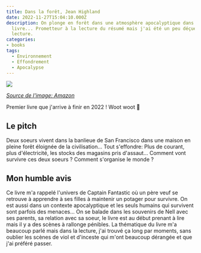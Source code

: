 ```yaml
---
title: Dans la forêt, Jean Highland
date: 2022-11-27T15:04:10.000Z
description: On plonge en forêt dans une atmosphère apocalyptique dans ce
  livre... Prometteur à la lecture du résumé mais j'ai été un peu déçue par ma
  lecture.
categories:
- books
tags:
  - Environnement
  - Effondrement
  - Apocalypse
---
```


<img src="https://m.media-amazon.com/images/I/51wAM6BPqeL._SY291_BO1,204,203,200_QL40_ML2_.jpg">

_[Source de l'image: Amazon](https://www.amazon.fr/DANS-FORET-HEGLAND-JEAN/dp/2351786440/ref=sr_1_1?keywords=dans+la+for%C3%AAt+jean+hegland&qid=1672792838&s=books&sprefix=dans+la+for%C3%AAt+je%2Cstripbooks%2C64&sr=1-1)_

Premier livre que j'arrive à finir en 2022 ! Woot woot 🥳

## Le pitch

Deux soeurs vivent dans la banlieue de San Francisco dans une maison en pleine forêt éloignée de la civilisation... Tout s'effondre: Plus de courant, plus d'électricité, les stocks des magasins pris d'assaut... Comment vont survivre ces deux soeurs ? Comment s'organise le monde ?

## Mon humble avis

Ce livre m'a rappelé l'univers de Captain Fantastic où un père veuf se retrouve à apprendre à ses filles à maintenir un potager pour survivre. On est aussi dans un contexte apocalyptique et les seuls humains qui survivent sont parfois des menaces... On se balade dans les souvenirs de Nell avec ses parents, sa relation avec sa soeur, le livre est au début prenant à lire mais il y a des scènes à rallonge pénibles. La thématique du livre m'a beaucoup parlé mais dans la lecture, j'ai trouvé ça long par moments, sans oublier les scènes de viol et d'inceste qui m'ont beaucoup dérangée et que j'ai préféré passer.

